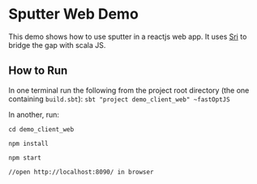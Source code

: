 # Sputter Web Demo
This demo shows how to use sputter in a reactjs web app. It uses
[Sri](https://github.com/chandu0101/sri) to bridge the gap with 
scala JS. 

## How to Run 
In one terminal run the following from the project root directory (the 
one containing `build.sbt`): `sbt "project demo_client_web" ~fastOptJS`

In another, run:

```
cd demo_client_web

npm install

npm start

//open http://localhost:8090/ in browser

```
